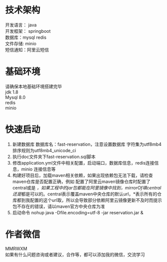 # 技术架构

开发语言： java<br>
开发框架： springboot <br>
数据库：mysql redis <br>
文件存储: minio <br>
短信通知：阿里云短信 <br>

# 基础环境

请确保本地基础环境搭建完毕 <br>
jdk 1.8<br>
Mysql 8.0<br>
redis<br>
minio<br>

# 快速启动

1. 新建数据库 数据库名：fast-reservation，注意设置数据库 字符集为utf8mb4 排序规则为utf8mb4_unicode_ci<br>
2. 执行doc文件夹下fast-reservation.sql脚本<br>
3. 修改application.yml文件中相关配置，启动端口，数据库信息，redis连接信息，minio 连接信息等<br>
4. 构建好项目后，加载maven相关依赖，如果出现依赖包无法下载，请检查maven仓库是否配置正确，例如 配置了阿里云maven镜像仓库时配置了<mirrorOf>central</mirrorOf>或是<mirrorOf>*</mirrorOf> ，如果工程中的jar包都能在阿里镜像中找到，mirrorOf填central还是*都是可以的。central表示覆盖maven中央仓库的默认url，*表示所有的仓库都到我配置的这个url取，所以会导致部分依赖阿里云镜像更新不及时而提示包不存在的错误，请以maven官方中央仓库为准
5. 启动命令 nohup java -Dfile.encoding=utf-8  -jar reservation.jar &

# 作者微信

MMRWXM <br>
如果有什么问题咨询或者建议，合作等，都可以添加我的微信，交流学习
